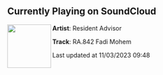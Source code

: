 ## Currently Playing on SoundCloud

[<img align="left" width="100" src="https://i1.sndcdn.com/artworks-P9RhQKHzzwQfpPMb-ChysWg-t500x500.jpg">](https://soundcloud.com/resident-advisor/ra842-fadi-mohem)

**Artist**: Resident Advisor 

**Track**: RA.842 Fadi Mohem

Last updated at 11/03/2023 09:48
